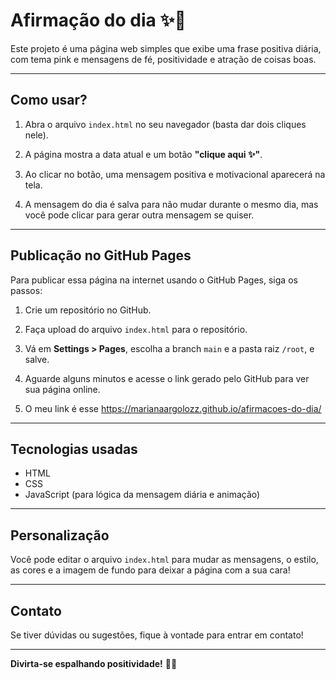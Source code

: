 # Afirmação do dia ✨💖

Este projeto é uma página web simples que exibe uma frase positiva diária, com tema pink e mensagens de fé, positividade e atração de coisas boas.

---

## Como usar?

1. Abra o arquivo `index.html` no seu navegador (basta dar dois cliques nele).

2. A página mostra a data atual e um botão **"clique aqui ✨"**.

3. Ao clicar no botão, uma mensagem positiva e motivacional aparecerá na tela.

4. A mensagem do dia é salva para não mudar durante o mesmo dia, mas você pode clicar para gerar outra mensagem se quiser.

---

## Publicação no GitHub Pages

Para publicar essa página na internet usando o GitHub Pages, siga os passos:

1. Crie um repositório no GitHub.

2. Faça upload do arquivo `index.html` para o repositório.

3. Vá em **Settings > Pages**, escolha a branch `main` e a pasta raiz `/root`, e salve.

4. Aguarde alguns minutos e acesse o link gerado pelo GitHub para ver sua página online.

5. O meu link é esse https://marianaargolozz.github.io/afirmacoes-do-dia/

---

## Tecnologias usadas

- HTML  
- CSS  
- JavaScript (para lógica da mensagem diária e animação)

---

## Personalização

Você pode editar o arquivo `index.html` para mudar as mensagens, o estilo, as cores e a imagem de fundo para deixar a página com a sua cara!

---

## Contato

Se tiver dúvidas ou sugestões, fique à vontade para entrar em contato!

---

**Divirta-se espalhando positividade!** 🌸✨
